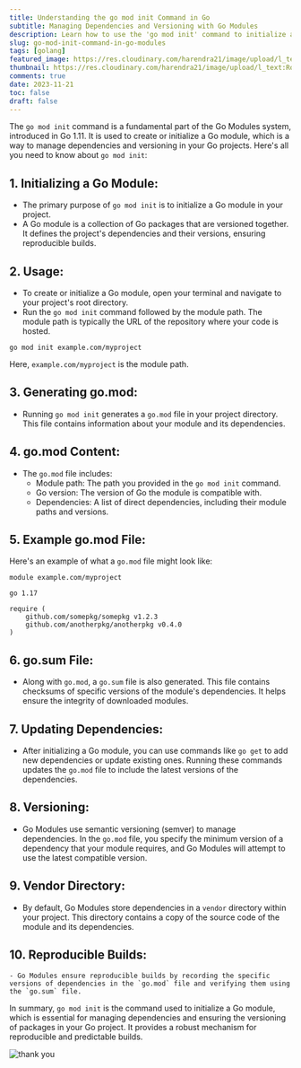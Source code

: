 ```yaml
---
title: Understanding the go mod init Command in Go
subtitle: Managing Dependencies and Versioning with Go Modules 
description: Learn how to use the 'go mod init' command to initialize a Go module, manage dependencies, and ensure versioning in your Go projects. Explore the key aspects and benefits of this essential tool. 
slug: go-mod-init-command-in-go-modules
tags: [golang]
featured_image: https://res.cloudinary.com/harendra21/image/upload/l_text:Roboto_45_bold:go%20mod%20init%20Command%20in%20Go,co_rgb:fff/golangwithexample/bg2.png
thumbnail: https://res.cloudinary.com/harendra21/image/upload/l_text:Roboto_45_bold:go%20mod%20init%20Command%20in%20Go,co_rgb:fff/golangwithexample/bg2.png
comments: true
date: 2023-11-21
toc: false
draft: false
---
```


The `go mod init` command is a fundamental part of the Go Modules system, introduced in Go 1.11. It is used to create or initialize a Go module, which is a way to manage dependencies and versioning in your Go projects. Here's all you need to know about `go mod init`:

## 1. Initializing a Go Module:
   - The primary purpose of `go mod init` is to initialize a Go module in your project.
   - A Go module is a collection of Go packages that are versioned together. It defines the project's dependencies and their versions, ensuring reproducible builds.

## 2. Usage:
   - To create or initialize a Go module, open your terminal and navigate to your project's root directory.
   - Run the `go mod init` command followed by the module path. The module path is typically the URL of the repository where your code is hosted.

   ```shell
   go mod init example.com/myproject
   ```

   Here, `example.com/myproject` is the module path.

## 3. Generating go.mod:
   - Running `go mod init` generates a `go.mod` file in your project directory. This file contains information about your module and its dependencies.

## 4. go.mod Content:
   - The `go.mod` file includes:
     - Module path: The path you provided in the `go mod init` command.
     - Go version: The version of Go the module is compatible with.
     - Dependencies: A list of direct dependencies, including their module paths and versions.

## 5. Example go.mod File:
   Here's an example of what a `go.mod` file might look like:

   ```plaintext
   module example.com/myproject

   go 1.17

   require (
       github.com/somepkg/somepkg v1.2.3
       github.com/anotherpkg/anotherpkg v0.4.0
   )
   ```

## 6. go.sum File:
   - Along with `go.mod`, a `go.sum` file is also generated. This file contains checksums of specific versions of the module's dependencies. It helps ensure the integrity of downloaded modules.

## 7. Updating Dependencies:
   - After initializing a Go module, you can use commands like `go get` to add new dependencies or update existing ones. Running these commands updates the `go.mod` file to include the latest versions of the dependencies.

## 8. Versioning:
   - Go Modules use semantic versioning (semver) to manage dependencies. In the `go.mod` file, you specify the minimum version of a dependency that your module requires, and Go Modules will attempt to use the latest compatible version.

## 9. Vendor Directory:
   - By default, Go Modules store dependencies in a `vendor` directory within your project. This directory contains a copy of the source code of the module and its dependencies.

## 10. Reproducible Builds:
    - Go Modules ensure reproducible builds by recording the specific versions of dependencies in the `go.mod` file and verifying them using the `go.sum` file.

In summary, `go mod init` is the command used to initialize a Go module, which is essential for managing dependencies and ensuring the versioning of packages in your Go project. It provides a robust mechanism for reproducible and predictable builds.


![thank you](https://res.cloudinary.com/harendra21/image/upload/w_500/golangwithexample/blog-2020-04-07-how_to_say_thank_you_in_business_i69dkn.png)
